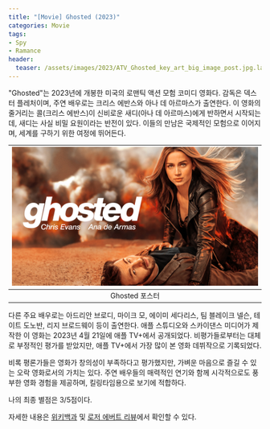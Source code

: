 ```yaml
---
title: "[Movie] Ghosted (2023)"
categories: Movie
tags:
- Spy
- Ramance
header:
  teaser: /assets/images/2023/ATV_Ghosted_key_art_big_image_post.jpg.large_2x.jpg
---
```


"Ghosted"는 2023년에 개봉한 미국의 로맨틱 액션 모험 코미디 영화다. 감독은 덱스터 플레처이며, 주연 배우로는 크리스 에반스와 아나 데 아르마스가 출연한다. 이 영화의 줄거리는 콜(크리스 에반스)이 신비로운 새디(아나 데 아르마스)에게 반하면서 시작되는데, 새디는 사실 비밀 요원이라는 반전이 있다. 이들의 만남은 국제적인 모험으로 이어지며, 세계를 구하기 위한 여정에 뛰어든다.

|![](/assets/images/2023/ATV_Ghosted_key_art_big_image_post.jpg.large_2x.jpg)|
|:---:|
|Ghosted 포스터|

다른 주요 배우로는 아드리안 브로디, 마이크 모, 에이미 세다리스, 팀 블레이크 넬슨, 테이트 도노반, 리지 브로드웨이 등이 출연한다. 애플 스튜디오와 스카이댄스 미디어가 제작한 이 영화는 2023년 4월 21일에 애플 TV+에서 공개되었다. 비평가들로부터는 대체로 부정적인 평가를 받았지만, 애플 TV+에서 가장 많이 본 영화 데뷔작으로 기록되었다.

비록 평론가들은 영화가 창의성이 부족하다고 평가했지만, 가벼운 마음으로 즐길 수 있는 오락 영화로서의 가치는 있다. 주연 배우들의 매력적인 연기와 함께 시각적으로도 풍부한 영화 경험을 제공하며, 킬링타임용으로 보기에 적합하다.

나의 최종 별점은 3/5점이다.

자세한 내용은 [위키백과](https://en.wikipedia.org/wiki/Ghosted_(2023_film)) 및 [로저 에버트 리뷰](https://www.rogerebert.com/reviews/ghosted-movie-review-2023)에서 확인할 수 있다.